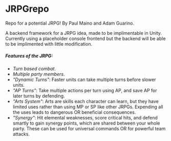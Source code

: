 # JRPGrepo
Repo for a potential JRPG!
By Paul Maino and Adam Guarino.

A backend framework for a JRPG idea, made to be implimentable in Unity. Currently using a placeholder console frontend but the backend will be able to be implimented with little modification.

##### Features of the JRPG:
- <i>Turn based combat</i>.
- <i>Multiple party members</i>.
- <i>"Dynamic Turns"</i>: Faster units can take multiple turns before slower units.
- <i>"AP Turns"</i>: Take multiple actions per turn using AP, and save AP for later turns by defending.
- <i>"Arts System"</i>: Arts are skills each character can learn, but they have limited uses rather than using MP or SP like other JRPGs. Expending all the uses leads to dangerous OR beneficial consequences.
- <i>"Synergy"</i>: Hit elemental weaknesses, score critical hits, and defend smartly to gain synergy points, which are shared between your whole party. These can be used for universal commands OR for powerful team attacks.
